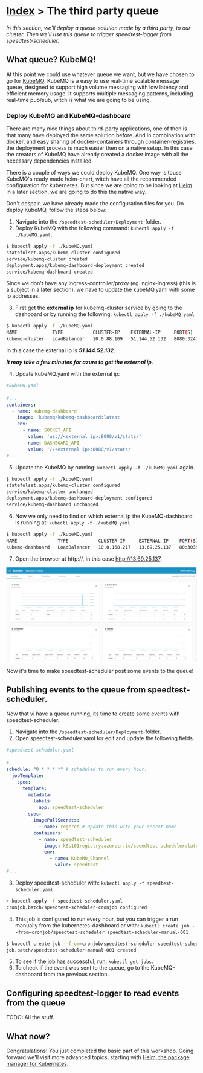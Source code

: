 # [Index](index) > The third party queue

_In this section, we'll deploy a queue-solution made by a third party, to our cluster. Then we'll use this queue to trigger speedtest-logger from speedtest-scheduler._

## What queue? KubeMQ!

At this point we could use whatever queue we want, but we have chosen to go for [KubeMQ](https://kubemq.io/). KubeMQ is a easy to use real-time scalable message queue, designed to support high volume messaging with low latency and efficient memory usage. It supports multiple messaging patterns, including real-time pub/sub, witch is what we are going to be using.

### Deploy KubeMQ and KubeMQ-dashboard

There are many nice things about third-party applications, one of then is that many have deployed the same solution before. And in combination with docker, and easy sharing of docker-containers through container-registries, the deployment process is much easier then on a native setup. In this case the creators of KubeMQ have already created a docker image with all the necessary dependencies installed.

There is a couple of ways we could deploy KubeMQ. One way is touse KubeMQ's ready made helm-chart, witch have all the recommended configuration for kubernetes. But since we are going to be looking at [Helm](https://helm.sh/) in a later section, we are going to do this the native way.

Don't despair, we have already made the configuration files for you. Do deploy KubeMQ, follow the steps below:

1. Navigate into the `/speedtest-scheduler/Deployment`-folder.
2. Deploy KubeMQ with the following command: `kubectl apply -f ./kubeMQ.yaml`;

```bash
$ kubectl apply -f ./kubeMQ.yaml
statefulset.apps/kubemq-cluster configured
service/kubemq-cluster created
deployment.apps/kubemq-dashboard-deployment created
service/kubemq-dashboard created
```

Since we don't have any ingress-controller/proxy (eg. nginx-ingress) (this is a subject in a later section), we have to update the kubeMQ.yaml with some ip addresses.

3. First get the **external ip** for kubemq-cluster service by going to the dashboard or by running the following: `kubectl apply -f ./kubeMQ.yaml`

```bash
$ kubectl apply -f ./kubeMQ.yaml
NAME             TYPE           CLUSTER-IP    EXTERNAL-IP     PORT(S)                                                        AGE
kubemq-cluster   LoadBalancer   10.0.88.109   51.144.52.132   8080:32419/TCP,50000:30985/TCP,5228:32465/TCP,9090:30551/TCP   20m
```

In this case the external ip is **_51.144.52.132_**.

**_It may take a few minutes for azure to get the external ip._**

4. Update kubeMQ.yaml with the external ip:

```yaml
#kubeMQ.yaml

#...
containers:
  - name: kubemq-dashboard
    image: 'kubemq/kubemq-dashboard:latest'
    env:
      - name: SOCKET_API
        value: 'ws://<external ip>:8080/v1/stats/'
        name: DASHBOARD_API
        value: '//<external ip>:8080/v1/stats/'
#...
```

5. Update the KubeMQ by running: `kubectl apply -f ./kubeMQ.yaml` again.

```bash
$ kubectl apply -f ./kubeMQ.yaml
statefulset.apps/kubemq-cluster configured
service/kubemq-cluster unchanged
deployment.apps/kubemq-dashboard-deployment configured
service/kubemq-dashboard unchanged
```

6. Now we only need to find on which external ip the KubeMQ-dashboard is running at: `kubectl apply -f ./kubeMQ.yaml`

```bash
$ kubectl apply -f ./kubeMQ.yaml
NAME               TYPE           CLUSTER-IP     EXTERNAL-IP    PORT(S)        AGE
kubemq-dashboard   LoadBalancer   10.0.168.217   13.69.25.137   80:30356/TCP   3m

```

7. Open the browser at http://<externalip>, in this case http://13.69.25.137.

![KubeMQ Dashboard](images/kubemq-dashboard.png)

Now it's time to make speedtest-scheduler post some events to the queue!

## Publishing events to the queue from speedtest-scheduler.

Now that vi have a queue running, its time to create some events with speedtest-scheduler.

1. Navigate into the `/speedtest-scheduler/Deployment`-folder.
2. Open speedtest-scheduler.yaml for edit and update the following fields.

```yaml
#speedtest-scheduler.yaml

#...
schedule: "0 * * * *" # scheduled to run every hour.
  jobTemplate:
    spec:
      template:
        metadata:
          labels:
            app: speedtest-scheduler
        spec:
          imagePullSecrets:
            - name: regcred # Update this with your secret name
          containers:
            - name: speedtest-scheduler
              image: k8s101registry.azurecr.io/speedtest-scheduler:latest # Updated this with your image tag.
              env:
                - name: KubeMQ_Channel
                  value: speedtest
#...
```

3. Deploy speedtest-scheduler with: `kubectl apply -f speedtest-scheduler.yaml`.

```bash
> kubectl apply -f speedtest-scheduler.yaml
cronjob.batch/speedtest-scheduler-cronjob configured
```

4. This job is configured to run every hour, but you can trigger a run manually from the kubernetes-dashboard or with: `kubectl create job --from=cronjob/speedtest-scheduler speedtest-scheduler-manual-001`

```bash
$ kubectl create job --from=cronjob/speedtest-scheduler speedtest-scheduler-manual-001
job.batch/speedtest-scheduler-manual-001 created
```

5. To see if the job has successful, run: `kubectl get jobs`.
6. To check if the event was sent to the queue, go to the KubeMQ-dashboard from the previous section.

## Configuring speedtest-logger to read events from the queue

TODO: All the stuff.

## What now?

Congratulations! You just completed the basic part of this workshop. Going forward we'll visit more advanced topics, starting with [Helm, the package manager for Kubernetes](5-helm-the-package-manager-for-kubernetes).
